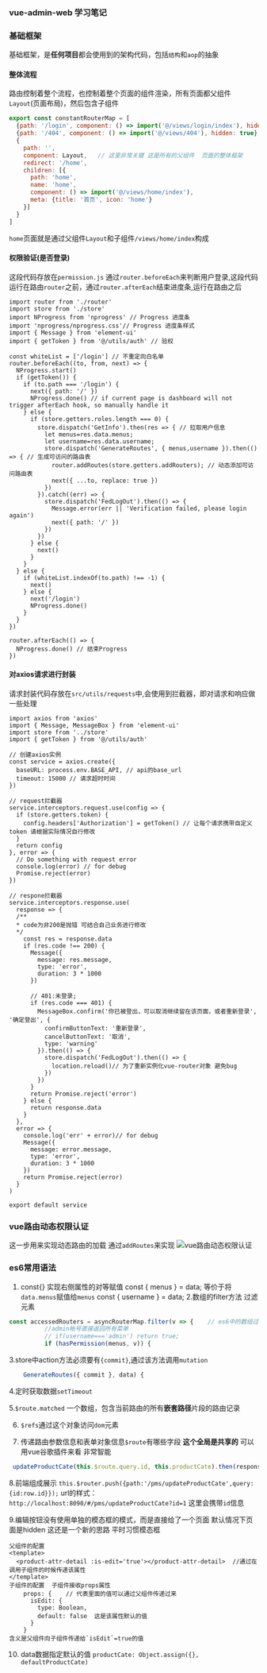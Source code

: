 ### vue-admin-web 学习笔记

### 基础框架
基础框架，是**任何项目**都会使用到的架构代码，包括`结构`和`aop`的抽象
#### 整体流程

路由控制着整个流程，也控制着整个页面的组件渲染，所有页面都父组件`Layout`(页面布局)，然后包含子组件
```js
export const constantRouterMap = [
  {path: '/login', component: () => import('@/views/login/index'), hidden: true},
  {path: '/404', component: () => import('@/views/404'), hidden: true},
  {
    path: '',
    component: Layout,   // 这里非常关键 这是所有的父组件  页面的整体框架
    redirect: '/home',
    children: [{
      path: 'home',
      name: 'home',
      component: () => import('@/views/home/index'),
      meta: {title: '首页', icon: 'home'}
    }]
  }
]
```
`home`页面就是通过父组件`Layout`和子组件`/views/home/index`构成

#### 权限验证(是否登录)
这段代码存放在`permission.js` 通过`router.beforeEach`来判断用户登录,这段代码运行在路由`router`之前，通过`router.afterEach`结束进度条,运行在路由之后
```
import router from './router'
import store from './store'
import NProgress from 'nprogress' // Progress 进度条
import 'nprogress/nprogress.css'// Progress 进度条样式
import { Message } from 'element-ui'
import { getToken } from '@/utils/auth' // 验权

const whiteList = ['/login'] // 不重定向白名单
router.beforeEach((to, from, next) => {
  NProgress.start()
  if (getToken()) {
    if (to.path === '/login') {
      next({ path: '/' })
      NProgress.done() // if current page is dashboard will not trigger	afterEach hook, so manually handle it
    } else {
      if (store.getters.roles.length === 0) {
        store.dispatch('GetInfo').then(res => { // 拉取用户信息
          let menus=res.data.menus;
          let username=res.data.username;
          store.dispatch('GenerateRoutes', { menus,username }).then(() => { // 生成可访问的路由表
            router.addRoutes(store.getters.addRouters); // 动态添加可访问路由表
            next({ ...to, replace: true })
          })
        }).catch((err) => {
          store.dispatch('FedLogOut').then(() => {
            Message.error(err || 'Verification failed, please login again')
            next({ path: '/' })
          })
        })
      } else {
        next()
      }
    }
  } else {
    if (whiteList.indexOf(to.path) !== -1) {
      next()
    } else {
      next('/login')
      NProgress.done()
    }
  }
})

router.afterEach(() => {
  NProgress.done() // 结束Progress
})

```
#### 对axios请求进行封装
请求封装代码存放在`src/utils/requests`中,会使用到拦截器，即对请求和响应做一些处理
```
import axios from 'axios'
import { Message, MessageBox } from 'element-ui'
import store from '../store'
import { getToken } from '@/utils/auth'

// 创建axios实例
const service = axios.create({
  baseURL: process.env.BASE_API, // api的base_url
  timeout: 15000 // 请求超时时间
})

// request拦截器
service.interceptors.request.use(config => {
  if (store.getters.token) {
    config.headers['Authorization'] = getToken() // 让每个请求携带自定义token 请根据实际情况自行修改
  }
  return config
}, error => {
  // Do something with request error
  console.log(error) // for debug
  Promise.reject(error)
})

// respone拦截器
service.interceptors.response.use(
  response => {
  /**
  * code为非200是抛错 可结合自己业务进行修改
  */
    const res = response.data
    if (res.code !== 200) {
      Message({
        message: res.message,
        type: 'error',
        duration: 3 * 1000
      })

      // 401:未登录;
      if (res.code === 401) {
        MessageBox.confirm('你已被登出，可以取消继续留在该页面，或者重新登录', '确定登出', {
          confirmButtonText: '重新登录',
          cancelButtonText: '取消',
          type: 'warning'
        }).then(() => {
          store.dispatch('FedLogOut').then(() => {
            location.reload()// 为了重新实例化vue-router对象 避免bug
          })
        })
      }
      return Promise.reject('error')
    } else {
      return response.data
    }
  },
  error => {
    console.log('err' + error)// for debug
    Message({
      message: error.message,
      type: 'error',
      duration: 3 * 1000
    })
    return Promise.reject(error)
  }
)

export default service
```

### vue路由动态权限认证
这一步用来实现动态路由的加载  通过`addRoutes`来实现
![vue路由动态权限认证](https://jack-cool.github.io/2019/08/04/vue%E8%B7%AF%E7%94%B1%E5%8A%A8%E6%80%81%E6%9D%83%E9%99%90%E6%8E%A7%E5%88%B6/)

### es6常用语法
1. const{} 实现右侧属性的对等赋值
        const { menus } = data;  等价于将`data.menus`赋值给`menus`
        const { username } = data;
2.数组的filter方法 过滤元素
```js
const accessedRouters = asyncRouterMap.filter(v => {    // es6中的数组过滤
          //admin帐号直接返回所有菜单
          // if(username==='admin') return true;
          if (hasPermission(menus, v)) {
```
3.store中action方法必须要有`{commit}`,通过该方法调用`mutation`
```js
    GenerateRoutes({ commit }, data) {
```
4.定时获取数据`setTimeout`

5.`$route.matched` 一个数组，包含当前路由的所有**嵌套路径**片段的路由记录

6. `$refs`通过这个对象访问`dom`元素

7. 传递路由参数信息和表单对象信息`$route`有哪些字段 **这个全局是共享的** 可以用vue谷歌插件来看 非常智能  
```js
 updateProductCate(this.$route.query.id, this.productCate).then(response => {  // 传递对象信息和id信息
```
8.前端组成展示
 ```this.$router.push({path:'/pms/updateProductCate',query:{id:row.id}});``` 
 url的样式：`http://localhost:8090/#/pms/updateProductCate?id=1`  这里会携带`id`信息

9.编辑按钮没有使用单独的模态框的模式，而是直接给了一个页面 默认情况下页面是hidden 这还是一个新的思路 平时习惯模态框
```   这个:is-edit 是props属性
父组件的配置
<template>
  <product-attr-detail :is-edit='true'></product-attr-detail>  //通过在调用子组件的时候传递该属性
</template>
子组件的配置  子组件接收props属性  
    props: {    // 代表里面的值可以通过父组件传递过来
      isEdit: {
        type: Boolean,
        default: false  这是该属性默认的值
      }
    }
含义是父组件向子组件传递给`isEdit`=true的值
```

10. data数据指定默认的值 
`productCate: Object.assign({}, defaultProductCate)`











 
 
 
 
 



